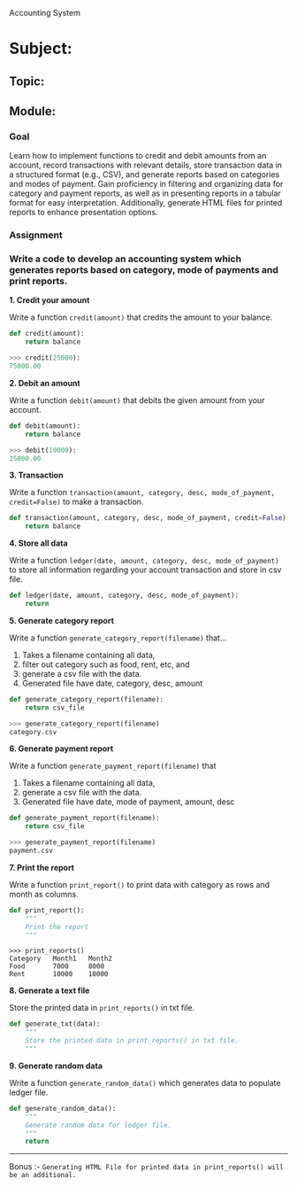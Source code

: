  Accounting System
# Subject: 
## Topic: 
## Module:

### Goal
Learn how to implement functions to credit and debit amounts from an account, record transactions with relevant details, store transaction data in a structured format (e.g., CSV), and generate reports based on categories and modes of payment. Gain proficiency in filtering and organizing data for category and payment reports, as well as in presenting reports in a tabular format for easy interpretation. Additionally, generate HTML files for printed reports to enhance presentation options.

### Assignment

### Write a code to develop an accounting system which generates reports based on category, mode of payments and print reports.

**1. Credit your amount**

Write a function `credit(amount)` that credits the amount to your balance.

```python
def credit(amount):
    return balance
```

```python
>>> credit(25000):
75000.00
```

**2. Debit an amount**

Write a function `debit(amount)` that debits the given amount from your account.

```python
def debit(amount):
    return balance
```

```python
>>> debit(10000):
25000.00
```

**3. Transaction**

Write a function `transaction(amount, category, desc, mode_of_payment, credit=False)` to make a transaction.

```python
def transaction(amount, category, desc, mode_of_payment, credit=False):
    return balance
```

**4. Store all data**

Write a function `ledger(date, amount, category, desc, mode_of_payment)` to store all information regarding your account transaction and store in csv file.

```python
def ledger(date, amount, category, desc, mode_of_payment):
    return
```

**5. Generate category report**

Write a function `generate_category_report(filename)` that...
1. Takes a filename containing all data,
2. filter out category such as food, rent, etc, and
3. generate a csv file with the data.
4. Generated file have date, category, desc, amount

```python
def generate_category_report(filename):
    return csv_file
```

```python
>>> generate_category_report(filename)
category.csv
```

**6. Generate payment report**

Write a function `generate_payment_report(filename)` that
1. Takes a filename containing all data,
2. generate a csv file with the data.
3. Generated file have date, mode of payment, amount, desc

```python
def generate_payment_report(filename):
    return csv_file
```

```python
>>> generate_payment_report(filename)
payment.csv
```

**7. Print the report**

Write a function `print_report()` to print data with category as rows and month as columns.

```python
def print_report():
    """
    Print the report
    """
```

```
>>> print_reports()
Category   Month1   Month2
Food       7000     8000
Rent       10000    10000
```

**8. Generate a text file**

Store the printed data in `print_reports()` in txt file.

```python
def generate_txt(data):
    """
    Store the printed data in print_reports() in txt file.
    """
```

**9. Generate random data**

Write a function `generate_random_data()` which generates data to populate ledger file.

```python
def generate_random_data():
    """
    Generate random data for ledger file.
    """
    return
```


--------------
Bonus :-
`Generating HTML File for printed data in print_reports() will be an additional.`
